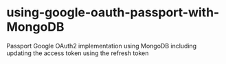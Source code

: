 # using-google-oauth-passport-with-MongoDB
Passport Google OAuth2 implementation using MongoDB including updating the access token using the refresh token 
